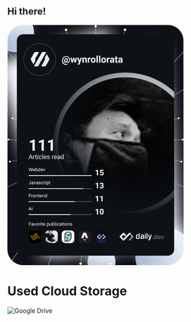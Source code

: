 ## Hi there!
<a href="https://app.daily.dev/wynrollorata"><img src="https://github.com/srollorata/srollorata/blob/main/devcard.svg" width="400" alt="Selwyn Rollorata's Dev Card"/></a>

# Used Cloud Storage
![Google Drive](https://img.shields.io/badge/Google%20Drive-4285F4?style=for-the-badge&logo=googledrive&logoColor=white)
<!--
**srollorata/srollorata** is a ✨ _special_ ✨ repository because its `README.md` (this file) appears on your GitHub profile.

Here are some ideas to get you started:

- 🔭 I’m currently working on ...
- 🌱 I’m currently learning ...
- 👯 I’m looking to collaborate on ...
- 🤔 I’m looking for help with ...
- 💬 Ask me about ...
- 📫 How to reach me: ...
- 😄 Pronouns: ...
- ⚡ Fun fact: ...
-->
